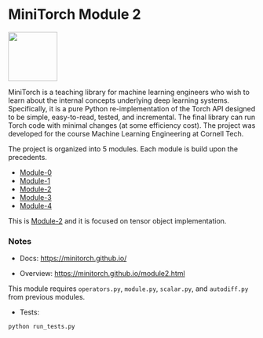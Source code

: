 # MiniTorch Module 2

<img src="https://minitorch.github.io/_images/match.png" width="100px">

MiniTorch is a teaching library for machine learning engineers who wish to learn about the internal concepts underlying deep learning systems. Specifically, it is a pure Python re-implementation of the Torch API designed to be simple, easy-to-read, tested, and incremental. The final library can run Torch code with minimal changes (at some efficiency cost). The project was developed for the course Machine Learning Engineering at Cornell Tech.

The project is organized into 5 modules. Each module is build upon the precedents.
* [Module-0](https://github.com/Mountagha/Module-0)
* [Module-1](https://github.com/Mountagha/Module-1)
* [Module-2](https://github.com/Mountagha/Module-2)
* [Module-3](https://github.com/Mountagha/Module-3)
* [Module-4](https://github.com/Mountagha/Module-4)

This is [Module-2](https://github.com/Mountagha/Module-2) and it is focused on tensor object implementation.

### Notes

* Docs: https://minitorch.github.io/

* Overview: https://minitorch.github.io/module2.html

This module requires `operators.py`, `module.py`, `scalar.py`, and `autodiff.py` from previous modules.

* Tests:

```
python run_tests.py
```